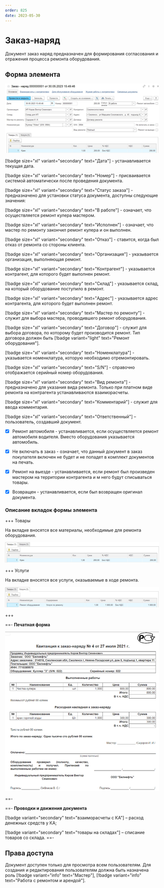 ```yaml
---
order: 825
date: 2023-05-30
---
```

# Заказ-наряд

Документ заказ наряд предназначен для формирования согласования и отражения процесса ремонта оборудования.

## Форма элемента

![](/images/Заказ_наряд.jpg)

[!badge size="xl" variant="secondary" text="Дата"] - устанавливается текущая дата.

[!badge size="xl" variant="secondary" text="Номер"] - присваивается системой автоматически после проведения документа.

[!badge size="xl" variant="secondary" text="Статус заказа"] - предназначено для установки статуса документа, доступны следующие значения: 

[!badge size="xl" variant="secondary" text="В работе"] - означает, что осуществляется ремонт кулера мастером.

[!badge size="xl" variant="secondary" text="Исполнен"] - означает, что мастер по ремонту закончил ремонт кулера и он выполнен.

[!badge size="xl" variant="secondary" text="Отказ"] - ставится, когда был отказ от ремонта со стороны клиента.

[!badge size="xl" variant="secondary" text="Организация"] - указывается организация, выполняющая ремонт.

[!badge size="xl" variant="secondary" text="Контрагент"] - указывается контрагент, для которого будет выполнен ремонт.

[!badge size="xl" variant="secondary" text="Склад"] - указывается склад, на который оборудование поступило в ремонт.

[!badge size="xl" variant="secondary" text="Адрес"] - указывается адрес контрагента, для которого будет выполнен ремонт.

[!badge size="xl" variant="secondary" text="Мастер по ремонту"] - служит для выбора мастера, проводившего ремонт оборудования.

[!badge size="xl" variant="secondary" text="Договор"] - служит для выбора договора, по которому будет производится ремонт. Тип договора должен быть [!badge variant="light" text="Ремонт оборудования"].

[!badge size="xl" variant="secondary" text="Номенклатура"] - указывается номенклатура, которую необходимо отремонтировать.

[!badge size="xl" variant="secondary" text="S/N"] - справочно отображается серийный номер оборудования.

[!badge size="xl" variant="secondary" text="Вид ремонта"] - предназначено для указания вида ремонта. Только при платном виде ремонта  на контрагента устанавливаются  взаиморасчеты.

[!badge size="xl" variant="secondary" text="Комментарий"] - служит для ввода комментария.

[!badge size="xl" variant="secondary" text="Ответственный"] – пользователь, создавший документ.

- [x] Ремонт автомобиля - устанавливается, если осуществляется ремонт автомобиля водителя. Вместо оборудования указывается автомобиль.

- [x] Не включать в заказ - означает, что данный документ в заказ покупателя включен не будет и не попадет в комплект документов на печать.

- [x] Ремонт на выезде - устанавливается, если ремонт был произведен мастером на территории контрагента  и м него будут списываться товары.

- [x] Возвращен - устанавливается, если был возвращен оригинал документа.

### Описание вкладок формы элемента

+++ Товары

На вкладке вносятся все материалы, необходимые для ремонта оборудования.

![](/images/Вкладка_товары_заказ_наряд.jpg)

+++ Услуги

На вкладке вносятся все услуги, оказываемые в ходе ремонта.

![](/images/Вкладка_услуги_заказ_наряд.jpg)

+++

==- **Печатная форма**

![](/images/Печатная_форма_заказ_наряд.png)

==-

==- **Проводки и движения документа**

[!badge variant="secondary" text="взаиморасчеты с КА"] – расход денежных средств у КА;

[!badge variant="secondary" text="товары на складах"] – списание товаров со склада.
==-

## Права доступа

Документ доступен только для просмотра всем пользователям. Для создания и редактирования пользователям должна быть назначена роль [!badge variant="info" text="Мастер"], [!badge variant="info" text="Работа с ремонтом и арендой"].

